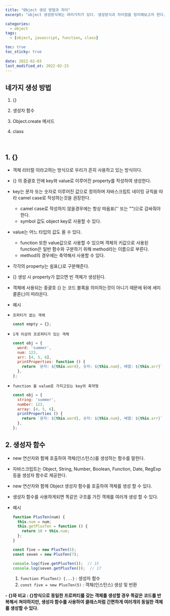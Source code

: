 ```yaml
---
title: "Object 생성 방법과 차이"
excerpt: "object 생성방식에는 여러가지가 있다. 생성방식과 차이점을 정리해보고자 한다."

categories:
  - object
tags:
  - [object, javascript, function, class]

toc: true
toc_sticky: true
 
date: 2022-02-03
last_modified_at: 2022-02-23
---
```


## 네가지 생성 방법

1. {}
2. 생성자 함수
3. Object.create 메서드
4. class

   <!-- udemy(JavaScript: The Advanced Concepts (2022 Update)) > 섹션 6: Object Oriented Programming
   3 ~ 4 => udemy(JavaScript: The Advanced Concepts (2022 Update)) > 102 Object.creat() vs Class -->

<br>

## 1. {}

  - 객체 리터럴 이라고하는 방식으로 우리가 흔히 사용하고 있는 방식이다.
  - {} 의 중괄호 안에 key와 value로 이루어진 property를 작성하여 생성한다.
  - key는 문자 또는 숫자로 이루어진 값으로 정의하며 자바스크립트 네이밍 규칙을 따라 camel case로 작성하는것을 권장한다.
    - camel case로 작성하지 않을경우에는 항상 따옴표('' 또는 "")으로 감싸줘야 한다.
    - symbol 값도 object key로 사용할 수 있다.
  - value는 어느 타입의 값도 올 수 있다.
    - function 또한 value값으로 사용할 수 있으며 객체의 키값으로 사용된 function은 일반 함수와 구분하기 위해 method라는 이름으로 부른다.
    - method의 경우에는 축약해서 사용할 수 있다.
  - 각각의 property는 쉼표(,)로 구분해준다.
  - {} 생성 시 property가 없으면 빈 객체가 생성된다.
  - 객체에 사용되는 중괄호 {} 는 코드 블록을 의미하는것이 아니기 때문에 뒤에 세미콜론(;)이 따라온다.

  - 예시
  - `프퍼티가 없는 객체`
    ```jsx
    const empty = {};
    ```

  - `1개 이상의 프로퍼티가 있는 객체`
    ```jsx
    const obj = {
      word: 'summer',
      num: 123,
      arr: [4, 5, 6],
      printProperties: function () {
        return `문자: ${this.word}, 숫자: ${this.num}, 배열: ${this.arr}`
      },
    };
    ```

  - `function 을 value로 가지고있는 key의 축약형`
    ```jsx
    const obj = {
      string: 'summer',
      number: 123,
      array: [4, 5, 6],
      printProperties () {
        return `문자: ${this.word}, 숫자: ${this.num}, 배열: ${this.arr}`
      },
    };
    ```

## 2. 생성자 함수

  - new 연산자와 함께 호출하여 객체(인스턴스)를 생성하는 함수를 말한다.
  - 자바스크립트는 Object, String, Number, Boolean, Function, Date, RegExp 등을 생성자 함수로 제공한다.
  - new 연산자와 함께 Object 생성자 함수를 호출하여 객체를 생성 할 수 있다.
  - 생성자 함수를 사용하게되면 똑같은 구조를 가진 객체를 여러개 생성 할 수 있다.

  - 예시
    ```jsx
    function PlusTen(num) {
      this.num = num;
      this.getPlusTen = function () { 
        return 10 + this.num;
      };
    }

    const five = new PlusTen(5);
    const seven = new PlusTen(7);

    console.log(five.getPlusTen());  // 15
    console.log(seven.getPlusTen());  // 17
    ```
    1. `function PlusTen() {...}` : 생성자 함수
    2. `const five = new PlusTen(5)` : 객체(인스턴스) 생성 및 반환

  **- {}와 비교 : {}방식으로 동일한 프로퍼티를 갖는 객체를 생성할 경우 똑같은 코드를 반복해서 쳐야하지만, 생성자 함수를 사용하여 클래스처럼 간편하게 여러개의 동일한 객체를 생성할 수 있다.**